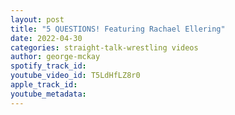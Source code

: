 ```yaml
---
layout: post
title: "5 QUESTIONS! Featuring Rachael Ellering"
date: 2022-04-30
categories: straight-talk-wrestling videos
author: george-mckay
spotify_track_id: 
youtube_video_id: T5LdHfLZ8r0
apple_track_id: 
youtube_metadata: 
---
```

